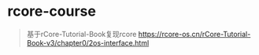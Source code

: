 # rcore-course
> 基于rCore-Tutorial-Book复现rcore
> https://rcore-os.cn/rCore-Tutorial-Book-v3/chapter0/2os-interface.html
